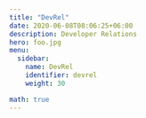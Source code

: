 ```yaml
---
title: "DevRel"
date: 2020-06-08T08:06:25+06:00
description: Developer Relations
hero: foo.jpg
menu:
  sidebar:
    name: DevRel
    identifier: devrel
    weight: 30

math: true
---
```


